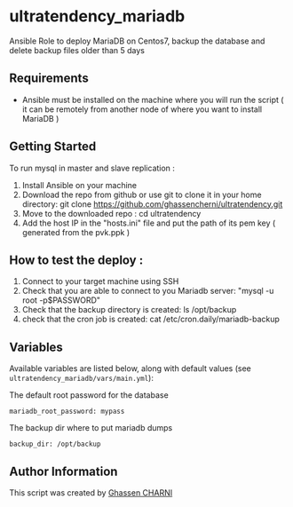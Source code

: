 # ultratendency_mariadb
Ansible Role to deploy MariaDB on Centos7, backup the database and delete backup files older than 5 days



## Requirements

- Ansible must be installed on the machine where you will run the script ( it can be remotely from another node of where you want to install MariaDB )

## Getting Started

To run mysql in master and slave replication :

  1. Install Ansible on your machine
  2. Download the repo from github or use git to clone it in your home directory: git clone https://github.com/ghassencherni/ultratendency.git
  3. Move to the downloaded repo : cd ultratendency
  4. Add the host IP in the "hosts.ini" file and put the path of its pem key ( generated from the pvk.ppk ) 

## How to test the deploy :

   1. Connect to your target machine using SSH
   2. Check that you are able to connect to you Mariadb server: "mysql -u root -p$PASSWORD"
   3. Check that the backup directory is created: ls /opt/backup
   4. check that the cron job is created: cat /etc/cron.daily/mariadb-backup


## Variables

Available variables are listed below, along with default values (see `ultratendency_mariadb/vars/main.yml`):


The default root password for the database

    mariadb_root_password: mypass

    

The backup dir where to put mariadb dumps 

    backup_dir: /opt/backup




## Author Information

This script  was created by [Ghassen CHARNI](https://github.com/ghassencherni/)
